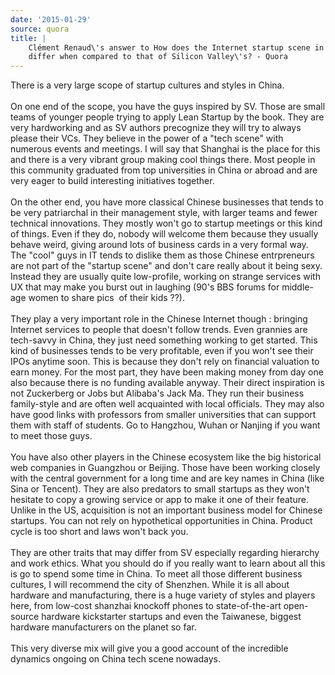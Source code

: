 ```yaml
---
date: '2015-01-29'
source: quora
title: |
    Clément Renaud\'s answer to How does the Internet startup scene in China
    differ when compared to that of Silicon Valley\'s? - Quora
---
```


There is a very large scope of startup cultures and styles in China.\
\
On one end of the scope, you have the guys inspired by SV. Those are
small teams of younger people trying to apply Lean Startup by the book.
They are very hardworking and as SV authors precognize they will try to
always please their VCs. They believe in the power of a \"tech scene\"
with numerous events and meetings. I will say that Shanghai is the place
for this and there is a very vibrant group making cool things there.
Most people in this community graduated from top universities in China
or abroad and are very eager to build interesting initiatives together.\
\
On the other end, you have more classical Chinese businesses that tends
to be very patriarchal in their management style, with larger teams and
fewer technical innovations. They mostly won\'t go to startup meetings
or this kind of things. Even if they do, nobody will welcome them
because they usually behave weird, giving around lots of business cards
in a very formal way. The \"cool\" guys in IT tends to dislike them as
those Chinese entrpreneurs are not part of the \"startup scene\" and
don\'t care really about it being sexy. Instead they are usually quite
low-profile, working on strange services with UX that may make you burst
out in laughing (90\'s BBS forums for middle-age women to share pics  of
their kids ??).\
\
They play a very important role in the Chinese Internet though :
bringing Internet services to people that doesn\'t follow trends. Even
grannies are tech-savvy in China, they just need something working to
get started. This kind of businesses tends to be very profitable, even
if you won\'t see their IPOs anytime soon. This is because they don\'t
rely on financial valuation to earn money. For the most part, they have
been making money from day one also because there is no funding
available anyway. Their direct inspiration is not Zuckerberg or Jobs but
Alibaba\'s Jack Ma. They run their business family-style and are often
well acquainted with local officials. They may also have good links with
professors from smaller universities that can support them with staff of
students. Go to Hangzhou, Wuhan or Nanjing if you want to meet those
guys.\
\
You have also other players in the Chinese ecosystem like the big
historical web companies in Guangzhou or Beijing. Those have been
working closely with the central government for a long time and are key
names in China (like Sina or Tencent). They are also predators to small
startups as they won\'t hesitate to copy a growing service or app to
make it one of their feature. Unlike in the US, acquisition is not an
important business model for Chinese startups. You can not rely on
hypothetical opportunities in China. Product cycle is too short and laws
won\'t back you.\
\
They are other traits that may differ from SV especially regarding
hierarchy and work ethics. What you should do if you really want to
learn about all this is go to spend some time in China. To meet all
those different business cultures, I will recommend the city of
Shenzhen. While it is all about hardware and manufacturing, there is a
huge variety of styles and players here, from low-cost shanzhai knockoff
phones to state-of-the-art open-source hardware kickstarter startups and
even the Taiwanese, biggest hardware manufacturers on the planet so
far.\
\
This very diverse mix will give you a good account of the incredible
dynamics ongoing on China tech scene nowadays.
